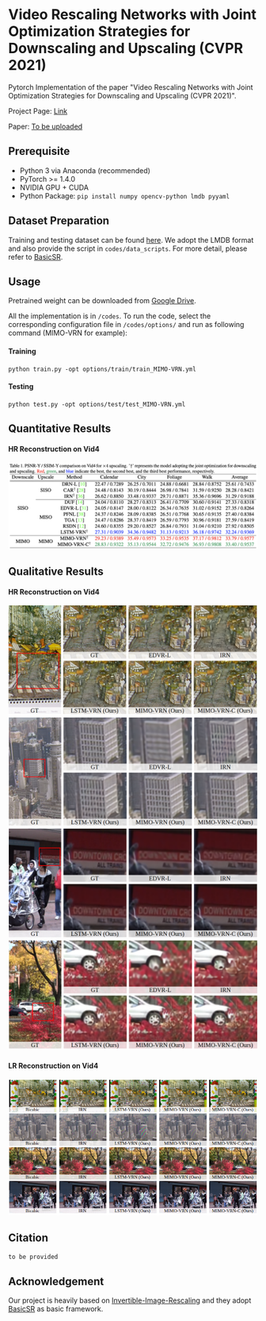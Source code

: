 # Video Rescaling Networks with Joint Optimization Strategies for Downscaling and Upscaling (CVPR 2021)
Pytorch Implementation of the paper "Video Rescaling Networks with Joint Optimization Strategies for Downscaling and Upscaling (CVPR 2021)".

Project Page: [Link](https://ding3820.github.io/MIMO-VRN/)

Paper: [To be uploaded]()


## Prerequisite
- Python 3 via Anaconda (recommended)
- PyTorch >= 1.4.0
- NVIDIA GPU + CUDA
- Python Package: `pip install numpy opencv-python lmdb pyyaml`

## Dataset Preparation
Training and testing dataset can be found [here](http://toflow.csail.mit.edu/). 
We adopt the LMDB format and also provide the script in `codes/data_scripts`. 
For more detail, please refer to [BasicSR](https://github.com/xinntao/BasicSR).

## Usage
Pretrained weight can be downloaded from [Google Drive](https://drive.google.com/drive/folders/1hlQ8nHSJysqZ6h5vyPz-HApyTD_an7Xb?usp=sharing).

All the implementation is in `/codes`. To run the code, 
select the corresponding configuration file in `/codes/options/` and run as following command (MIMO-VRN for example):
#### Training
```
python train.py -opt options/train/train_MIMO-VRN.yml
```
#### Testing
```
python test.py -opt options/test/test_MIMO-VRN.yml
```

## Quantitative Results 
#### HR Reconstruction on Vid4
![table1](examples/table1.png)

## Qualitative Results
#### HR Reconstruction on Vid4
![calendar](examples/vid4_calendar.png)
![city](examples/vid4_city.png)
![walk](examples/vid4_walk.png)
![foliage](examples/vid4_foilage.png)

#### LR Reconstruction on Vid4
![LR Vid4](examples/lr.png)




## Citation
```
to be provided
```
## Acknowledgement
Our project is heavily based on [Invertible-Image-Rescaling](https://github.com/pkuxmq/Invertible-Image-Rescaling) and they adopt [BasicSR](https://github.com/xinntao/BasicSR) as basic framework.
